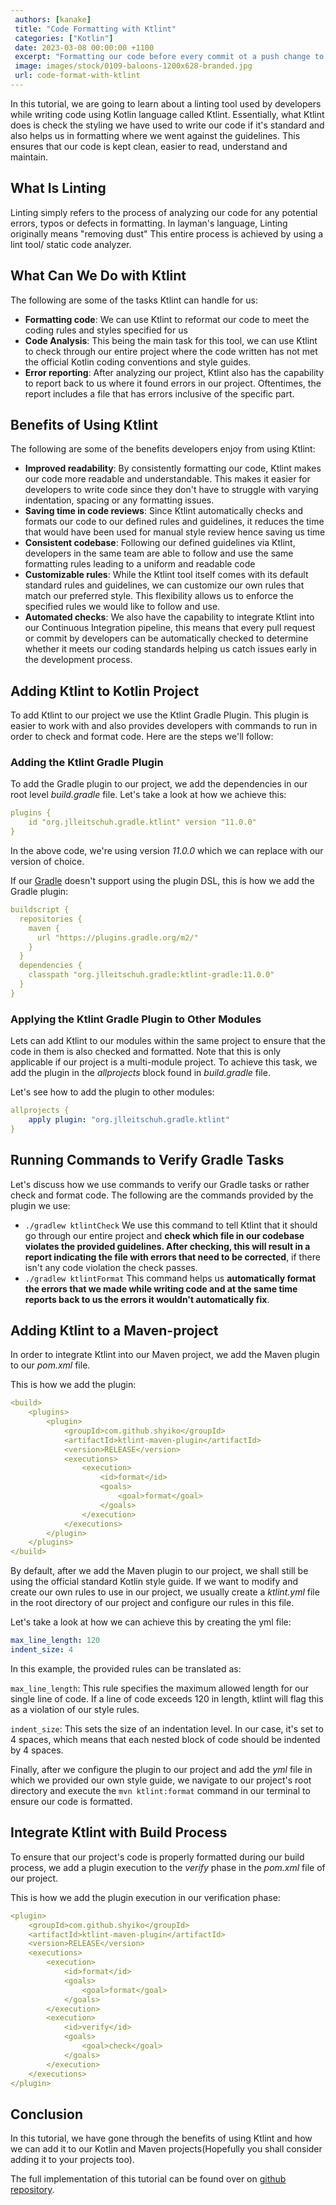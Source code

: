 ```yaml
---
 authors: [kanake]
 title: "Code Formatting with Ktlint"
 categories: ["Kotlin"]
 date: 2023-03-08 00:00:00 +1100
 excerpt: "Formatting our code before every commit ot a push change to our remote repository is a vitable step to keep our code clean, in this article we shall discuss how to use Ktlint to format our Kotlin code"
 image: images/stock/0109-baloons-1200x628-branded.jpg
 url: code-format-with-ktlint
---
```


In this tutorial, we are going to learn about a linting tool used by developers while writing code using Kotlin language called Ktlint. Essentially, what Ktlint does is check the styling we have used to write our code if it's standard and also helps us in formatting where we went against the guidelines. This ensures that our code is kept clean, easier to read, understand and maintain.


## What Is Linting
Linting simply refers to the process of analyzing our code for any potential errors, typos or defects in formatting. In layman's language, Linting originally means "removing dust" This entire process is achieved by using a lint tool/ static code analyzer.

## What Can We Do with Ktlint
The following are some of the tasks Ktlint can handle for us:
 * **Formatting code**: We can use Ktlint to reformat our code to meet the coding rules and styles specified for us
 * **Code Analysis**: This being the main task for this tool, we can use Ktlint to check through our entire project where the code written has not met the official Kotlin coding conventions and style guides.
 * **Error reporting**: After analyzing our project, Ktlint also has the capability to report back to us where it found errors in our project. Oftentimes, the report includes a file that has errors inclusive of the specific part.

## Benefits of Using Ktlint
The following are some of the benefits developers enjoy from using Ktlint:
  * **Improved readability**: By consistently formatting our code, Ktlint makes our code more readable and understandable. This makes it easier for developers to write code since they don't have to struggle with varying indentation, spacing or any formatting issues.
  * **Saving time in code reviews**: Since Ktlint automatically checks and formats our code to our defined rules and guidelines, it reduces the time that would have been used for manual style review hence saving us time
  * **Consistent codebase**: Following our defined guidelines via Ktlint, developers in the same team are able to follow and use the same formatting rules leading to a uniform and readable code
  * **Customizable rules**: While the Ktlint tool itself comes with its default standard rules and guidelines, we can customize our own rules that match our preferred style. This flexibility allows us to enforce the specified rules we would like to follow and use.
  * **Automated checks**: We also have the capability to integrate Ktlint into our Continuous Integration pipeline, this means that every pull request or commit by developers can be automatically checked to determine whether it meets our coding standards helping us catch issues early in the development process.

## Adding Ktlint to Kotlin Project
  To add Ktlint to our project we use the Ktlint Gradle Plugin. This plugin is easier to work with and also provides developers with commands to run in order to check and format code. Here are the steps we'll follow:
  ### Adding the Ktlint Gradle Plugin
  To add the Gradle plugin to our project, we add the dependencies in our root level *build.gradle*  file.
  Let's take a look at how we achieve this:
```yaml
plugins {
    id "org.jlleitschuh.gradle.ktlint" version "11.0.0"
}
```
In the above code, we're using version *11.0.0* which we can replace with our version of choice.

If our [Gradle](https://reflectoring.io/gradle-wrapper/) doesn't support using the plugin DSL, this is how we add the Gradle plugin:
``` yaml
buildscript {
  repositories {
    maven {
      url "https://plugins.gradle.org/m2/"
    }
  }
  dependencies {
    classpath "org.jlleitschuh.gradle:ktlint-gradle:11.0.0"
  }
}
```
  ### Applying the Ktlint Gradle Plugin to Other Modules
Lets can add Ktlint to our modules within the same project to ensure that the code in them is also checked and formatted. Note that this is only applicable if our project is a multi-module project. To achieve this task, we add the plugin in the *allprojects* block found in *build.gradle* file.

Let's see how to add the plugin to other modules:
```yaml
allprojects {
    apply plugin: "org.jlleitschuh.gradle.ktlint"
}
```
## Running Commands to Verify Gradle Tasks
Let's discuss how we use commands to verify our Gradle tasks or rather check and format code.
The following are the commands provided by the plugin we use:
* `./gradlew ktlintCheck`
We use this command to tell Ktlint that it should go through our entire project and **check which file in our codebase violates the provided guidelines. After checking, this will result in a report indicating the file with errors that need to be corrected**, if there isn't any code violation the check passes.
* `./gradlew ktlintFormat`
This command helps us **automatically format the errors that we made while writing code and at the same time reports back to us the errors it wouldn't automatically fix**.

## Adding Ktlint to a Maven-project
In order to integrate Ktlint into our Maven project, we add the Maven plugin to our *pom.xml* file.

This is how we add the plugin:

```yaml 
<build>
    <plugins>
        <plugin>
            <groupId>com.github.shyiko</groupId>
            <artifactId>ktlint-maven-plugin</artifactId>
            <version>RELEASE</version> 
            <executions>
                <execution>
                    <id>format</id>
                    <goals>
                        <goal>format</goal>
                    </goals>
                </execution>
            </executions>
        </plugin>
    </plugins>
</build>
```

By default, after we add the Maven plugin to our project, we shall still be using the official standard Kotlin style guide. If we want to modify and create our own rules to use in our project, we usually create a *ktlint.yml* file in the root directory of our project and configure our rules in this file.

Let's take a look at how we can achieve this by creating the yml file:

```yaml
max_line_length: 120
indent_size: 4
```

In this example, the provided rules can be translated as:

`max_line_length`: This rule specifies the maximum allowed length for our single line of code. If a line of code exceeds 120 in length, ktlint will flag this as a violation of our style rules.

`indent_size`: This sets the size of an indentation level. In our case, it's set to 4 spaces, which means that each nested block of code should be indented by 4 spaces.

Finally, after we configure the plugin to our project and add the *yml* file in which we provided our own style guide, we navigate to our project's root directory and execute the ```mvn ktlint:format``` command in our terminal to ensure our code is formatted.

## Integrate Ktlint with Build Process
To ensure that our project's code is properly formatted during our build process, we add a plugin execution to the *verify* phase in the *pom.xml* file of our project.

This is how we add the plugin execution in our verification phase:
```yaml
<plugin>
    <groupId>com.github.shyiko</groupId>
    <artifactId>ktlint-maven-plugin</artifactId>
    <version>RELEASE</version>
    <executions>
        <execution>
            <id>format</id>
            <goals>
                <goal>format</goal>
            </goals>
        </execution>
        <execution>
            <id>verify</id>
            <goals>
                <goal>check</goal>
            </goals>
        </execution>
    </executions>
</plugin>
```
## Conclusion
In this tutorial, we have gone through the benefits of using Ktlint and how we can add it to our Kotlin and Maven projects(Hopefully you shall consider adding it to your projects too).

The full implementation of this tutorial can be found over on [github repository](https://github.com/thombergs/code-examples/tree/master/kotlin).
